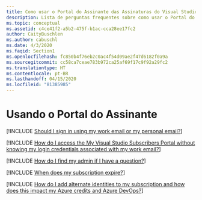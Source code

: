 ```yaml
---
title: Como usar o Portal do Assinante das Assinaturas do Visual Studio (my.visualstudio.com)
description: Lista de perguntas frequentes sobre como usar o Portal do Assinante (my.visualstudio.com).
ms.topic: conceptual
ms.assetid: c4ce41f2-a5b2-475f-b1ac-cca28ee17fc2
author: CaityBuschlen
ms.author: cabuschl
ms.date: 4/3/2020
ms.faqid: Section1
ms.openlocfilehash: fc850b4f76eb2c0ac4f54d09ae2f47d6182f0a9a
ms.sourcegitcommit: cc58ca7ceae783b972ca25af69f17c9f92a29fc2
ms.translationtype: HT
ms.contentlocale: pt-BR
ms.lasthandoff: 04/15/2020
ms.locfileid: "81385985"
---
```

# <a name="using-the-subscriber-portal"></a>Usando o Portal do Assinante

[!INCLUDE [Should I sign in using my work email or my personal email?](includes/work-or-personal-email.md)]

[!INCLUDE [How do I access the My Visual Studio Subscribers Portal without knowing my login credentials associated with my work email?](includes/access-without-credentials.md)]

[!INCLUDE [How do I find my admin if I have a question?](includes/find-admin.md)]

[!INCLUDE [When does my subscription expire?](includes/expiration.md)]

[!INCLUDE [How do I add alternate identities to my subscription and how does this impact my Azure credits and Azure DevOps?](includes/alternate-identities.md)]
